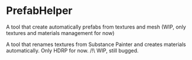 # PrefabHelper
A tool that create automatically prefabs from textures and mesh (WIP, only textures and materials management for now)

A tool that renames textures from Substance Painter and creates materials automatically.
Only HDRP for now.
/!\ WIP, still bugged.
